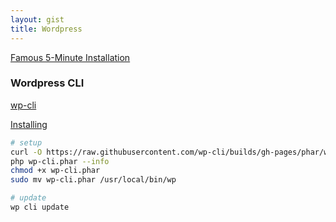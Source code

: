 ```yaml
---
layout: gist
title: Wordpress
---
```



[Famous 5-Minute Installation](https://codex.wordpress.org/Installing_WordPress#Famous_5-Minute_Installation)


### Wordpress CLI

[wp-cli](https://wp-cli.org/)

[Installing](https://make.wordpress.org/cli/handbook/installing/)


```sh
# setup
curl -O https://raw.githubusercontent.com/wp-cli/builds/gh-pages/phar/wp-cli.phar
php wp-cli.phar --info
chmod +x wp-cli.phar
sudo mv wp-cli.phar /usr/local/bin/wp

# update
wp cli update
```

